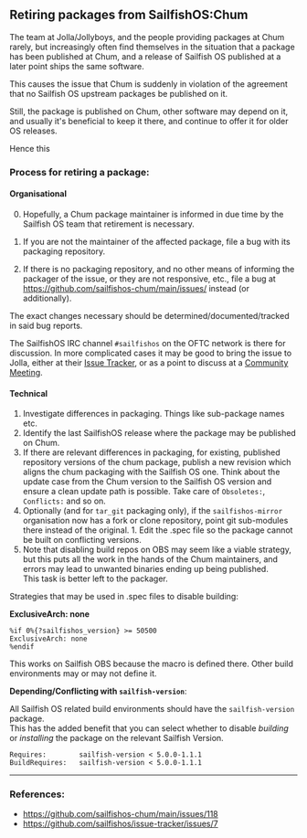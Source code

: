 ## Retiring packages from SailfishOS:Chum

The team at Jolla/Jollyboys, and the people providing packages at Chum rarely,
but increasingly often find themselves in the situation that a package has been
published at Chum, and a release of Sailfish OS published at a later point
ships the same software.

This causes the issue that Chum is suddenly in violation of the agreement that
no Sailfish OS upstream packages be published on it.

Still, the package is published on Chum, other software may depend on it, and
usually it's beneficial to keep it there, and continue to offer it for older OS
releases.

Hence this

### Process for retiring a package:

#### Organisational

0. Hopefully, a Chum package maintainer is informed in due time by the Sailfish OS team that retirement is necessary.

1. If you are not the maintainer of the affected package, file a bug with its packaging repository.
1. If there is no packaging repository, and no other means of informing the
   packager of the issue, or they are not responsive, etc., file a bug at
   https://github.com/sailfishos-chum/main/issues/ instead (or additionally).

The exact changes necessary should be determined/documented/tracked in said bug reports.

The SailfishOS IRC channel `#sailfishos` on the OFTC network is there for
discussion. In more complicated cases it may be good to bring the issue to
Jolla, either at their [Issue Tracker](https://github.com/sailfishos/issue-tracker/issues/),
or as a point to discuss at a [Community Meeting](https://forum.sailfishos.org/tag/community-meeting).

#### Technical
1. Investigate differences in packaging. Things like sub-package names etc.
1. Identify the last SailfishOS release where the package may be published on Chum.
1. If there are relevant differences in packaging, for existing, published
   repository versions of the chum package, publish a new revision which aligns
   the chum packaging with the Sailfish OS one. 
   Think about the update case from the Chum version to the Sailfish OS version and
   ensure a clean update path is possible.
   Take care of `Obsoletes:`, `Conflicts:` and so on.
1. Optionally (and for `tar_git` packaging only), if the `sailfishos-mirror`
   organisation now has a fork or clone repository, point git sub-modules there
   instead of the original.  1. Edit the .spec file so the package cannot be built
   on conflicting versions.
1. Note that disabling build repos on OBS may seem like a viable strategy, but
   this puts all the work in the hands of the Chum maintainers, and errors may
   lead to unwanted binaries ending up being published.  
   This task is better left to the packager.
 
Strategies that may be used in .spec files to disable building:

**ExclusiveArch: none**


```
%if 0%{?sailfishos_version} >= 50500
ExclusiveArch: none
%endif
```
This works on Sailfish OBS because the macro is defined there. Other build environments may or may not define it.

**Depending/Conflicting with `sailfish-version`**:

All Sailfish OS related build environments should have the  `sailfish-version` package.  
This has the added benefit that you can select whether to disable *building* or *installing* the package on the relevant Sailfish Version.

```
Requires:        sailfish-version < 5.0.0-1.1.1
BuildRequires:   sailfish-version < 5.0.0-1.1.1
```

----

### References:

 - https://github.com/sailfishos-chum/main/issues/118
 - https://github.com/sailfishos/issue-tracker/issues/7
